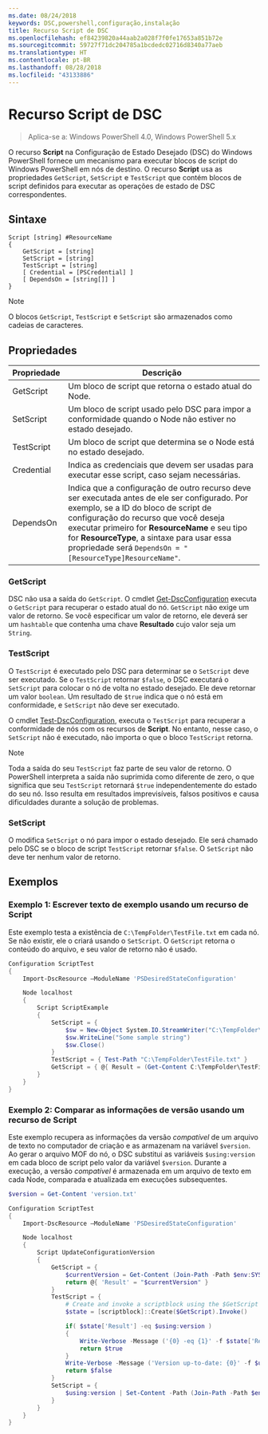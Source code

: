 ```yaml
---
ms.date: 08/24/2018
keywords: DSC,powershell,configuração,instalação
title: Recurso Script de DSC
ms.openlocfilehash: ef84239820a44aab2a028f7f0fe17653a851b72e
ms.sourcegitcommit: 59727f71dc204785a1bcdedc02716d8340a77aeb
ms.translationtype: HT
ms.contentlocale: pt-BR
ms.lasthandoff: 08/28/2018
ms.locfileid: "43133886"
---
```

# <a name="dsc-script-resource"></a>Recurso Script de DSC

> Aplica-se a: Windows PowerShell 4.0, Windows PowerShell 5.x

O recurso **Script** na Configuração de Estado Desejado (DSC) do Windows PowerShell fornece um mecanismo para executar blocos de script do Windows PowerShell em nós de destino. O recurso **Script** usa as propriedades `GetScript`, `SetScript` e `TestScript` que contém blocos de script definidos para executar as operações de estado de DSC correspondentes.

## <a name="syntax"></a>Sintaxe

```
Script [string] #ResourceName
{
    GetScript = [string]
    SetScript = [string]
    TestScript = [string]
    [ Credential = [PSCredential] ]
    [ DependsOn = [string[]] ]
}
```

> [!NOTE]
> O blocos `GetScript`, `TestScript` e `SetScript` são armazenados como cadeias de caracteres.

## <a name="properties"></a>Propriedades

|Propriedade|Descrição|
|--------|-----------|
|GetScript|Um bloco de script que retorna o estado atual do Node.|
|SetScript|Um bloco de script usado pelo DSC para impor a conformidade quando o Node não estiver no estado desejado.|
|TestScript|Um bloco de script que determina se o Node está no estado desejado.|
|Credential| Indica as credenciais que devem ser usadas para executar esse script, caso sejam necessárias.|
|DependsOn| Indica que a configuração de outro recurso deve ser executada antes de ele ser configurado. Por exemplo, se a ID do bloco de script de configuração do recurso que você deseja executar primeiro for **ResourceName** e seu tipo for **ResourceType**, a sintaxe para usar essa propriedade será `DependsOn = "[ResourceType]ResourceName"`.

### <a name="getscript"></a>GetScript

DSC não usa a saída do `GetScript`. O cmdlet [Get-DscConfiguration](/powershell/module/PSDesiredStateConfiguration/Get-DscConfiguration) executa o `GetScript` para recuperar o estado atual do nó. `GetScript` não exige um valor de retorno. Se você especificar um valor de retorno, ele deverá ser um `hashtable` que contenha uma chave **Resultado** cujo valor seja um `String`.

### <a name="testscript"></a>TestScript

O `TestScript` é executado pelo DSC para determinar se o `SetScript` deve ser executado. Se o `TestScript` retornar `$false`, o DSC executará o `SetScript` para colocar o nó de volta no estado desejado. Ele deve retornar um valor `boolean`. Um resultado de `$true` indica que o nó está em conformidade, e `SetScript` não deve ser executado.

O cmdlet [Test-DscConfiguration](/powershell/module/PSDesiredStateConfiguration/Test-DscConfiguration), executa o `TestScript` para recuperar a conformidade de nós com os recursos de **Script**. No entanto, nesse caso, o `SetScript` não é executado, não importa o que o bloco `TestScript` retorna.

> [!NOTE]
> Toda a saída do seu `TestScript` faz parte de seu valor de retorno. O PowerShell interpreta a saída não suprimida como diferente de zero, o que significa que seu `TestScript` retornará `$true` independentemente do estado do seu nó.
> Isso resulta em resultados imprevisíveis, falsos positivos e causa dificuldades durante a solução de problemas.

### <a name="setscript"></a>SetScript

O modifica `SetScript` o nó para impor o estado desejado. Ele será chamado pelo DSC se o bloco de script `TestScript` retornar `$false`. O `SetScript` não deve ter nenhum valor de retorno.

## <a name="examples"></a>Exemplos

### <a name="example-1-write-sample-text-using-a-script-resource"></a>Exemplo 1: Escrever texto de exemplo usando um recurso de Script

Este exemplo testa a existência de `C:\TempFolder\TestFile.txt` em cada nó. Se não existir, ele o criará usando o `SetScript`. O `GetScript` retorna o conteúdo do arquivo, e seu valor de retorno não é usado.

```powershell
Configuration ScriptTest
{
    Import-DscResource –ModuleName 'PSDesiredStateConfiguration'

    Node localhost
    {
        Script ScriptExample
        {
            SetScript = {
                $sw = New-Object System.IO.StreamWriter("C:\TempFolder\TestFile.txt")
                $sw.WriteLine("Some sample string")
                $sw.Close()
            }
            TestScript = { Test-Path "C:\TempFolder\TestFile.txt" }
            GetScript = { @{ Result = (Get-Content C:\TempFolder\TestFile.txt) } }
        }
    }
}
```

### <a name="example-2-compare-version-information-using-a-script-resource"></a>Exemplo 2: Comparar as informações de versão usando um recurso de Script

Este exemplo recupera as informações da versão *compatível* de um arquivo de texto no computador de criação e as armazenam na variável `$version`. Ao gerar o arquivo MOF do nó, o DSC substitui as variáveis `$using:version` em cada bloco de script pelo valor da variável `$version`. Durante a execução, a versão *compatível* é armazenada em um arquivo de texto em cada Node, comparada e atualizada em execuções subsequentes.

```powershell
$version = Get-Content 'version.txt'

Configuration ScriptTest
{
    Import-DscResource –ModuleName 'PSDesiredStateConfiguration'

    Node localhost
    {
        Script UpdateConfigurationVersion
        {
            GetScript = {
                $currentVersion = Get-Content (Join-Path -Path $env:SYSTEMDRIVE -ChildPath 'version.txt')
                return @{ 'Result' = "$currentVersion" }
            }
            TestScript = {
                # Create and invoke a scriptblock using the $GetScript automatic variable, which contains a string representation of the GetScript.
                $state = [scriptblock]::Create($GetScript).Invoke()

                if( $state['Result'] -eq $using:version )
                {
                    Write-Verbose -Message ('{0} -eq {1}' -f $state['Result'],$using:version)
                    return $true
                }
                Write-Verbose -Message ('Version up-to-date: {0}' -f $using:version)
                return $false
            }
            SetScript = {
                $using:version | Set-Content -Path (Join-Path -Path $env:SYSTEMDRIVE -ChildPath 'version.txt')
            }
        }
    }
}
```